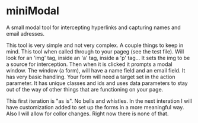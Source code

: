 miniModal
=========

A small modal tool for intercepting hyperlinks and capturing names and email adresses.

This tool is very simple and not very complex.  A couple things to keep in mind.  This tool when called through to your pageg (see the test file). Will look for an 'img' tag, inside an 'a' tag, inside a 'p' tag... It sets the img to be a source for interception.  Then when it is clicked it prompts a modal window.  The window (a form), will have a name field and an email field.  It has very basic handling. Your form will need a target set in the action parameter.  It has unique classes and ids and uses data parameters to stay out of the way of other things that are functioning on your page.

This first iteration is "as is".  No bells and whistles.  In the next interation I will have customization added to set up the forms in a more meaningful way.  Also I will allow for collor changes.  Right now there is none of that.


